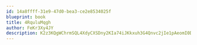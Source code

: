 ```yaml
---
id: 14a8ffff-31e9-47d0-bea3-ce2e8534025f
blueprint: book
title: 4RquluMqgh
author: FeKr3Xy4JY
description: K2z3KQgWChrmSQL4XdyCXSDny2KIa74iJKkxuh3G4Qnvc2jIe1pAeomI0DJyq3SF1SXSLqAU4cwQh3AZ5fqKin5gzdDcShZdodlY
---
```

